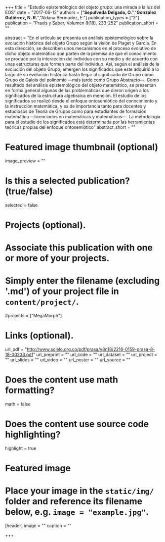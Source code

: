 +++
title = "Estudio epistemólogico del objeto grupo: una mirada a la luz del EOS"
date = "2017-06-12"
authors = ["**Sepulveda Delgado, O.**","**González Gutiérrez, N. R.**","Aldana Bermúdez, E."]
publication_types = ["2"]
publication = "Praxis y Saber, Volumen 8(18), 233-252"
publication_short = ""

abstract = "En el artículo se presenta un análisis epistemológico
sobre la evolución histórica del objeto Grupo según
la visión de Piaget y García. En esta dirección, se
describen unos mecanismos en el proceso evolutivo
de dicho objeto matemático que parten de la premisa
de que el conocimiento se produce por la interacción
del individuo con su medio y de acuerdo con unas
estructuras que forman parte del individuo. Así,
según el análisis de la evolución del objeto Grupo,
emergen los significados que este adquirió a lo largo
de su evolución histórica hasta llegar al significado de
Grupo como Grupo de Galois del polinomio —más tarde como Grupo Abstracto—. Como resultado
del análisis epistemológico del objeto matemático,
se presentan en forma general algunas de las
problemáticas que dieron origen a los significados de
la estructura algebraica en mención. El estudio de los
significados se realizó desde el enfoque ontosemiótico
del conocimiento y la instrucción matemática, y es
de importancia tanto para docentes y estudiosos
de Teoría de Grupos como para estudiantes de
formación matemática —licenciados en matemáticas
y matemáticos—. La metodología para el estudio de
los significados está determinada por las herramientas
teóricas propias del enfoque ontosemiótico"
abstract_short = ""

# Featured image thumbnail (optional)
image_preview = ""

# Is this a selected publication? (true/false)
selected = false

# Projects (optional).
#   Associate this publication with one or more of your projects.
#   Simply enter the filename (excluding '.md') of your project file in `content/project/`.
#projects = ["MegaMorph"]

# Links (optional).
url_pdf = "http://www.scielo.org.co/pdf/prasa/v8n18/2216-0159-prasa-8-18-00233.pdf"
url_preprint = ""
url_code = ""
url_dataset = ""
url_project = ""
url_slides = ""
url_video = ""
url_poster = ""
url_source = ""

# Does the content use math formatting?
math = false

# Does the content use source code highlighting?
highlight = true

# Featured image
# Place your image in the `static/img/` folder and reference its filename below, e.g. `image = "example.jpg"`.
[header]
image = ""
caption = ""

+++
